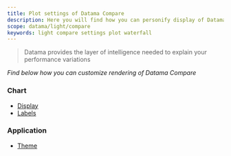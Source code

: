 ```yaml
---
title: Plot settings of Datama Compare
description: Here you will find how you can personify display of Datama compare plots
scope: datama/light/compare
keywords: light compare settings plot waterfall
---
```


> Datama provides the layer of intelligence needed to explain your performance variations

_Find below how you can customize rendering of Datama Compare_

### Chart

- [Display]({{site.url}}/{{site.baseurl}}/extensions/datama-compare/settings/waterfall/display.html)
- [Labels]({{site.url}}/{{site.baseurl}}/extensions/datama-compare/settings/waterfall/labels.html)

### Application

- [Theme]({{site.url}}/{{site.baseurl}}/extensions/datama-compare/settings/application/theme.html)
